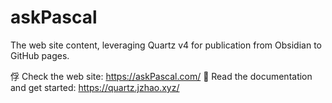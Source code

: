 # askPascal

The web site content, leveraging Quartz v4 for publication from Obsidian to GitHub pages.

俘 Check the web site: https://askPascal.com/
🔗 Read the documentation and get started: https://quartz.jzhao.xyz/
